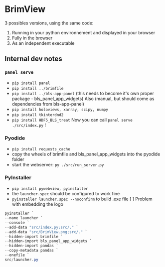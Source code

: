 # BrimView

3 possibles versions, using the same code:
1. Running in your python environnement and displayed in your browser
2. Fully in the browser
3. As an independent executable

## Internal dev notes
### `panel serve`
- `pip install panel`
- `pip install ../brimfile`
- `pip install ../bls-app-panel` (this needs to become it's own proper package - bls_panel_app_widgets)
Also (manual, but should come as dependencies from bls-app-panel)
- `pip install holoviews, xarray, scipy, numpy`
- `pip install tkinterdnd2`
- `pip install HDF5_BLS_treat`
Now you can call `panel serve ./src/index.py` !

### Pyodide
- `pip install requests_cache`
- copy the wheels of brimfile and bls_panel_app_widgets into the pyodide folder
- start the webserver: `py ./src/run_server.py`

### PyInstaller
- `pip install pywebview, pyinstaller`
- the `launcher.spec` should be configured to work fine
- `pyinstaller launcher.spec --noconfirm` to build .exe file
[ ] Problem with embedding the logo

```powershell
pyinstaller `
--name launcher `
--console `
--add-data "src/index.py;src/." `
--add-data "src/BrimView.png;src/." `
--hidden-import brimfile `
--hidden-import bls_panel_app_widgets `
--hidden-import pandas `
--copy-metadata pandas `
--onefile `
src/launcher.py
```